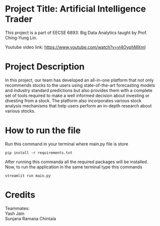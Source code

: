 # Project Title: Artificial Intelligence Trader

This project is a part of EECSE 6893: Big Data Analytics taught by Prof. Ching-Yung Lin.

Youtube video link: https://www.youtube.com/watch?v=vl4OyphMXmI

# Project Description
In this project, our team has developed an all-in-one platform that not only recommends stocks to the users using state-of-the-art forecasting models and industry standard predictions but also provides them with a complete set of tools required to make a well informed decision about investing or divesting from a stock. The platform also incorporates various stock analysis mechanisms that help users perform an in-depth research about various stocks.

# How to run the file

Run this command in your terminal where main.py file is store

```
pip install -r requirements.txt
```
After running this commanda all the required packages will be installed. Now, to run the application in the same terminal type this commands

```
streamlit run main.py
```

# Credits
Teammates: <br />
Yash Jain <br />
Sunjana Ramana Chintala <br />
